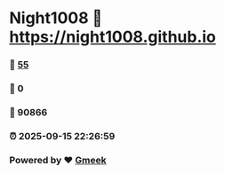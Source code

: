 # Night1008 :link: https://night1008.github.io 
### :page_facing_up: [55](https://night1008.github.io/tag.html) 
### :speech_balloon: 0 
### :hibiscus: 90866 
### :alarm_clock: 2025-09-15 22:26:59 
### Powered by :heart: [Gmeek](https://github.com/Meekdai/Gmeek)
